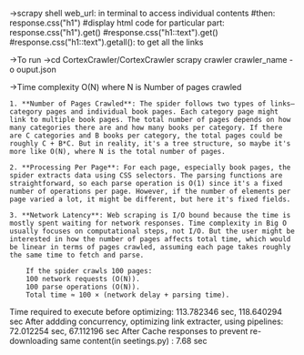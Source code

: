 ->scrapy shell web_url: in terminal to access individual contents
    #then: response.css("h1")
    #display html code for particular part: response.css("h1").get()
    #response.css("h1::text").get()
    #response.css("h1::text").getall(): to get all the links

->To run
->cd CortexCrawler/CortexCrawler  scrapy crawler crawler_name -o ouput.json

->Time complexity O(N) where N is Number of pages crawled

    1. **Number of Pages Crawled**: The spider follows two types of links—category pages and individual book pages. Each category page might link to multiple book pages. The total number of pages depends on how many categories there are and how many books per category. If there are C categories and B books per category, the total pages could be roughly C + B*C. But in reality, it's a tree structure, so maybe it's more like O(N), where N is the total number of pages.

    2. **Processing Per Page**: For each page, especially book pages, the spider extracts data using CSS selectors. The parsing functions are straightforward, so each parse operation is O(1) since it's a fixed number of operations per page. However, if the number of elements per page varied a lot, it might be different, but here it's fixed fields.

    3. **Network Latency**: Web scraping is I/O bound because the time is mostly spent waiting for network responses. Time complexity in Big O usually focuses on computational steps, not I/O. But the user might be interested in how the number of pages affects total time, which would be linear in terms of pages crawled, assuming each page takes roughly the same time to fetch and parse.

        If the spider crawls 100 pages:
        100 network requests (O(N)).
        100 parse operations (O(N)).
        Total time ≈ 100 × (network delay + parsing time).


Time required to execute before optimizing: 113.782346 sec, 118.640294 sec
After addding concurrency, optimizing link extracter, using pipelines: 72.012254 sec, 67.112196 sec
After Cache responses to prevent re-downloading same content(in seetings.py) : 7.68 sec